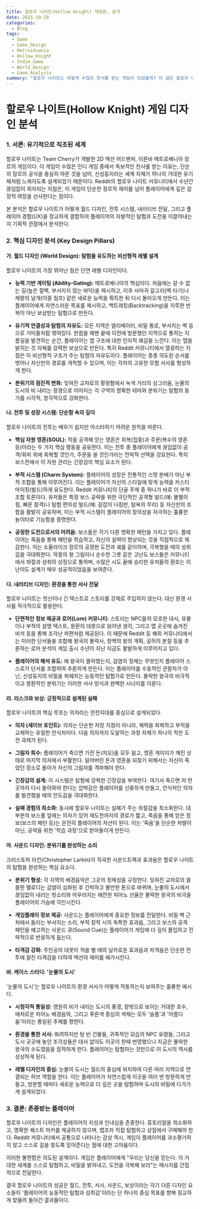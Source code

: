 ```yaml
---
title: 할로우 나이트(Hollow Knight) 재방문, 분석
date: 2025-10-28
categories:
  - Blog
tags:
  - Game
  - Game_Design
  - Metroidvania
  - Hollow_Knight
  - Indie_Game
  - World_Design
  - Game_Analysis
summary: "할로우 나이트는 어떻게 수많은 찬사를 받는 게임이 되었을까? 이 글은 할로우 나이트의 성공 비결을 월드, 전투, 서사, 사운드 디자인 등 핵심 요소를 통해 심층적으로 분석합니다. 플레이어의 지성을 존중하며 자발적 탐험과 성취감을 이끌어내는 정교한 게임 디자인의 비밀을 확인해 보세요."
---
```

# 할로우 나이트(Hollow Knight) 게임 디자인 분석
### 1. 서론: 유기적으로 직조된 세계

할로우 나이트는 Team Cherry가 개발한 2D 액션 어드벤처, 이른바 메트로배니아 장르의 게임이다. 이 게임이 수많은 인디 게임 중에서 독보적인 찬사를 받는 이유는, 단순히 장르의 공식을 충실히 따른 것을 넘어, 신성둥지라는 세계 자체가 하나의 거대한 유기체처럼 느껴지도록 설계되었기 때문이다. Reddit의 할로우 나이트 커뮤니티에서 수년간 끊임없이 회자되는 지점은, 이 게임이 단순한 장르적 재미를 넘어 플레이어에게 깊은 감정적 여정을 선사한다는 점이다.

본 분석은 할로우 나이트가 어떻게 월드 디자인, 전투 시스템, 내러티브 전달, 그리고 플레이어 경험(UX)을 정교하게 결합하여 플레이어의 자발적인 탐험과 도전을 이끌어내는지 기획적 관점에서 분석한다.

### 2. 핵심 디자인 분석 (Key Design Pillars)

#### 가. 월드 디자인 (World Design): 탐험을 유도하는 비선형적 레벨 설계

할로우 나이트의 가장 뛰어난 점은 단연 레벨 디자인이다.

- **능력 기반 게이팅 (Ability-Gating):** 메트로배니아의 핵심이다. 처음에는 갈 수 없는 길(높은 절벽, 부서지지 않는 바닥)을 제시하고, 이후 사마귀 갈고리(벽 타기)나 제왕의 날개(이중 점프) 같은 새로운 능력을 획득한 뒤 다시 돌아오게 만든다. 이는 플레이어에게 자연스러운 목표를 제시하고, 백트래킹(Backtracking)을 지루한 반복이 아닌 보상받는 탐험으로 만든다.
    
- **유기적 연결성과 탐험의 자유도:** 모든 지역은 엘리베이터, 비밀 통로, 부서지는 벽 등으로 거미줄처럼 엮여있다. 한참을 헤맨 끝에 이전에 방문했던 지역으로 통하는 지름길을 발견하는 순간, 플레이어는 맵 구조에 대한 인지적 쾌감을 느낀다. 이는 맵을 밝히는 것 자체를 강력한 보상으로 만든다. 특히 Reddit 커뮤니티에서 열광하는 지점은 이 비선형적 구조가 주는 탐험의 자유도이다. 플레이어는 종종 의도된 순서를 벗어나 자신만의 경로를 개척할 수 있으며, 이는 각자의 고유한 모험 서사를 형성하게 한다.
    
- **분위기의 점진적 변화:** 잊혀진 교차로의 황량함에서 녹색 거리의 싱그러움, 눈물의 도시의 비 내리는 정경으로 이어지는 각 구역의 명확한 테마와 분위기는 탐험의 동기를 시각적, 청각적으로 강화한다.
    

#### 나. 전투 및 성장 시스템: 단순함 속의 깊이

할로우 나이트의 전투는 배우기 쉽지만 마스터하기 어려운 원칙을 따른다.

- **핵심 자원 영혼(SOUL):** 적을 공격해 얻는 영혼은 회복(집중)과 주문(복수의 영혼 등)이라는 두 가지 핵심 행동을 공유한다. 이는 전투 중 플레이어에게 끊임없이 공격/회피 외에 회복할 것인가, 주문을 쓸 것인가라는 전략적 선택을 강요한다. 특히 보스전에서 이 자원 관리는 긴장감의 핵심 요소가 된다.
    
- **부적 시스템 (Charm System):** 플레이어의 성장은 전통적인 스탯 분배가 아닌 부적 조합을 통해 이루어진다. 이는 플레이어가 자신의 스타일에 맞게 능력을 커스터마이징(빌드)하게 유도한다. Reddit 커뮤니티의 단골 주제 중 하나가 바로 이 부적 조합 토론이다. 유저들은 특정 보스 공략을 위한 극단적인 공격형 빌드(예: 불멸의 힘, 빠른 참격)나 탐험 편의성 빌드(예: 길잡이 나침반, 탐욕의 무리) 등 자신만의 조합을 활발히 공유하며, 이는 부적 시스템이 플레이어의 창의성을 자극하는 훌륭한 놀이터로 기능함을 증명한다.
    
- **공정한 도전으로서의 어려움:** 보스들은 각기 다른 명확한 패턴을 가지고 있다. 플레이어는 죽음을 통해 패턴을 학습하고, 자신의 실력이 향상되는 것을 직접적으로 체감한다. 이는 소울라이크 장르의 공정한 도전과 궤를 같이하며, 극복했을 때의 성취감을 극대화한다. 악몽의 왕 그림이나 순수한 그릇 같은 고난도 보스들은 커뮤니티에서 좌절과 성취의 상징으로 통하며, 수많은 시도 끝에 승리한 유저들의 환호는 이 난이도 설계가 매우 성공적이었음을 보여준다.
    

#### 다. 내러티브 디자인: 환경을 통한 서사 전달

할로우 나이트는 컷신이나 긴 텍스트로 스토리를 강제로 주입하지 않는다. 대신 환경 서사를 적극적으로 활용한다.

- **단편적인 정보 제공과 로어(Lore) 커뮤니티:** 스토리는 NPC들의 모호한 대사, 유물이나 부적의 설명 텍스트, 몽환의 대못으로 읽어낸 생각, 그리고 맵 곳곳에 숨겨진 비석 등을 통해 조각난 파편처럼 제공된다. 이 때문에 Reddit 등 해외 커뮤니티에서는 이러한 단서들을 조합해 왕국의 몰락사, 창백의 왕의 계획, 공허의 본질 등을 추론하는 로어 분석이 게임 출시 수년이 지난 지금도 활발하게 이루어지고 있다.
    
- **플레이어의 해석 유도:** 왜 왕국이 몰락했는지, 감염의 정체는 무엇인지 플레이어 스스로가 단서를 조합하여 추론하게 만든다. 이는 플레이어를 수동적인 관찰자가 아닌, 신성둥지의 비밀을 파헤치는 능동적인 탐험가로 만든다. 몰락한 왕국의 비극적이고 몽환적인 분위기는 이러한 서사 방식과 완벽한 시너지를 이룬다.
    

#### 라. 리스크와 보상: 긍정적으로 설계된 실패

할로우 나이트의 핵심 루프는 의자라는 안전지대를 중심으로 설계되었다.

- **의자 (세이브 포인트):** 의자는 단순한 저장 지점이 아니라, 체력을 회복하고 부적을 교체하는 유일한 안식처이다. 다음 의자까지 도달하는 과정 자체가 하나의 작은 도전 과제가 된다.
    
- **그림자 회수:** 플레이어가 죽으면 가진 돈(지오)을 모두 잃고, 영혼 게이지가 깨진 상태로 마지막 의자에서 부활한다. 잃어버린 돈과 영혼을 되찾기 위해서는 자신이 죽었던 장소로 돌아가 자신의 그림자를 격파해야 한다.
    
- **긴장감의 설계:** 이 시스템은 탐험에 강력한 긴장감을 부여한다. 여기서 죽으면 저 먼 곳까지 다시 돌아와야 한다는 압박감은 플레이어를 신중하게 만들고, 안식처인 의자를 발견했을 때의 안도감을 극대화한다.
    
- **실패 경험의 최소화:** 동시에 할로우 나이트는 실패가 주는 좌절감을 최소화한다. 대부분의 보스룸 앞에는 의자가 있어 재도전까지의 경로가 짧고, 죽음을 통해 얻은 정보(보스의 패턴 등)는 온전히 플레이어의 자산이 된다. 이는 '죽음'을 단순한 처벌이 아닌, 공략을 위한 '학습 과정'으로 받아들이게 만든다.

#### 마. 사운드 디자인: 분위기를 완성하는 소리
크리스토퍼 라킨(Christopher Larkin)이 작곡한 사운드트랙과 효과음은 할로우 나이트의 탐험을 완성하는 핵심 요소다.

- **분위기 형성:** 각 지역의 배경음악은 그곳의 정체성을 규정한다. 잊혀진 교차로의 쓸쓸한 멜로디는 감염이 심화된 후 긴박하고 불안한 톤으로 바뀌며, 눈물의 도시에서 끊임없이 내리는 빗소리와 어우러지는 애잔한 피아노 선율은 몰락한 왕국의 비극을 플레이어의 가슴에 각인시킨다.

- **게임플레이 정보 제공:** 사운드는 플레이어에게 중요한 정보를 전달한다. 비밀 벽 근처에서 들리는 부서지는 소리, 부적 장착 시의 독특한 효과음, 그리고 보스의 공격 패턴을 예고하는 사운드 큐(Sound Cue)는 플레이어가 게임에 더 깊이 몰입하고 전략적으로 반응하게 돕는다.

- **타격감 강화:** 주인공의 대못이 적을 벨 때의 날카로운 효과음과 피격음은 단순한 전투에 찰진 타격감을 더하여 액션의 재미를 배가시킨다.

#### 바. 케이스 스터디: '눈물의 도시'
'눈물의 도시'는 할로우 나이트의 환경 서사가 어떻게 작동하는지 보여주는 훌륭한 예시다.

- **시청각적 통일성:** 영원히 비가 내리는 도시의 풍경, 창밖으로 보이는 거대한 호수, 애처로운 피아노 배경음악, 그리고 푸른색 중심의 색채는 모두 '슬픔'과 '아름다움'이라는 통일된 주제를 향한다.

- **환경을 통한 서사:** 화려하지만 텅 빈 건물들, 귀족적인 모습의 NPC 유령들, 그리고 도시 곳곳에 놓인 조각상들은 대사 없이도 이곳이 한때 번영했으나 지금은 몰락한 왕국의 수도였음을 짐작하게 한다. 플레이어는 탐험하는 것만으로 이 도시의 역사를 상상하게 된다.

- **레벨 디자인의 중심:** 눈물의 도시는 월드의 중심에 위치하여 다른 여러 지역으로 연결되는 허브 역할을 한다. 이는 플레이어가 자연스럽게 이곳을 여러 번 방문하게 만들고, 방문할 때마다 새로운 능력으로 더 깊은 곳을 탐험하며 도시의 비밀에 다가가게 설계되었다.

### 3. 결론: 존중받는 플레이어

할로우 나이트의 디자인은 플레이어의 지성과 인내심을 존중한다. 튜토리얼을 최소화하고, 명확한 퀘스트 마커를 제공하지 않으며, 맵조차 직접 탐험하고 상점에서 구매해야 한다. Reddit 커뮤니티에서 공통으로 나타나는 감상 역시, 게임이 플레이어를 과소평가하지 않고 스스로 길을 찾도록 믿어준다는 점에 대한 고마움이다.

이러한 불편함은 의도된 설계이다. 게임은 플레이어에게 "우리는 당신을 믿는다. 이 거대한 세계를 스스로 탐험하고, 비밀을 밝혀내고, 도전을 극복해 보라"는 메시지를 간접적으로 전달한다.

결국 할로우 나이트의 성공은 월드, 전투, 서사, 사운드, 보상이라는 각기 다른 디자인 요소들이 '플레이어의 능동적인 탐험과 성취감'이라는 단 하나의 중심 목표를 향해 정교하게 맞물려 돌아간 결과물이다.